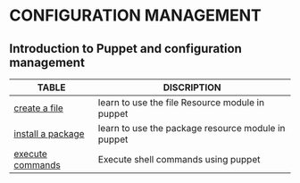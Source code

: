# CONFIGURATION MANAGEMENT
## Introduction to Puppet and configuration management

TABLE | DISCRIPTION
----- | -----------
[create a file](./0-create_a_file.pp) | learn to use the file Resource module in puppet
[install a package](./1-install_a_package.pp) | learn to use the package resource module in puppet
[execute commands](./2-execute_a_command.pp) | Execute shell commands using puppet